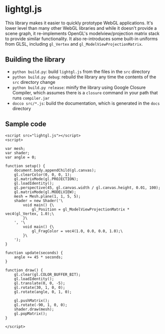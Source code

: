 # lightgl.js

This library makes it easier to quickly prototype WebGL applications. It's lower level than many other WebGL libraries and while it doesn't provide a scene graph, it re-implements OpenGL's modelview/projection matrix stack to provide similar functionality. It also re-introduces some built-in uniforms from GLSL, including `gl_Vertex` and `gl_ModelViewProjectionMatrix`.

## Building the library

* `python build.py`: build `lightgl.js` from the files in the `src` directory
* `python build.py debug`: rebuild the library any time the contents of the `src` directory change
* `python build.py release`: minify the library using Google Closure Compiler, which assumes there is a `closure` command in your path that runs `compiler.jar`
* `docco src/*.js`: build the documentation, which is generated in the `docs` directory

## Sample code

    <script src="lightgl.js"></script>
    <script>

    var mesh;
    var shader;
    var angle = 0;

    function setup() {
        document.body.appendChild(gl.canvas);
        gl.clearColor(0, 0, 0, 1);
        gl.matrixMode(gl.PROJECTION);
        gl.loadIdentity();
        gl.perspective(45, gl.canvas.width / gl.canvas.height, 0.01, 100);
        gl.matrixMode(gl.MODELVIEW);
        mesh = Mesh.plane(1, 1, 5, 5);
        shader = new Shader('\
            void main() {\
                gl_Position = gl_ModelViewProjectionMatrix * vec4(gl_Vertex, 1.0);\
            }\
        ', '\
            void main() {\
                gl_FragColor = vec4(1.0, 0.0, 0.0, 1.0);\
            }\
        ');
    }

    function update(seconds) {
        angle += 45 * seconds;
    }

    function draw() {
        gl.clear(gl.COLOR_BUFFER_BIT);
        gl.loadIdentity();
        gl.translate(0, 0, -5);
        gl.rotate(30, 1, 0, 0);
        gl.rotate(angle, 0, 1, 0);

        gl.pushMatrix();
        gl.rotate(-90, 1, 0, 0);
        shader.draw(mesh);
        gl.popMatrix();
    }

    </script>
